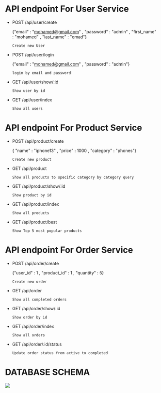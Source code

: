 # API endpoint For User Service

- POST /api/user/create

  {"email" : "mohamed@gmail.com" , "password" : "admin" , "first_name" : "mohamed" , "last_name" : "emad"}

  `Create new User`

- POST /api/user/login

  {"email" : "mohamed@gmail.com" , "password" : "admin"}

  `login by email and password`

- GET /api/user/show/:id

  `Show user by id`

- GET /api/user/index

  `Show all users`

# API endpoint For Product Service

- POST /api/product/create

  { "name" : "iphone13" , "price" : 1000 , "category" : "phones"}

  `Create new product`

- GET /api/product

  `Show all products to specific category by category query`

- GET /api/product/show/:id

  `Show product by id`

- GET /api/product/index

  `Show all products`

- GET /api/product/best

  `Show Top 5 most popular products`

# API endpoint For Order Service

- POST /api/order/create

  {"user_id" : 1 , "product_id" : 1 , "quantity" : 5}

  `Create new order`

- GET /api/order

  `Show all completed orders`

- GET /api/order/show/:id

  `Show order by id`

- GET /api/order/index

  `Show all orders`

- GET /api/order/:id/status

  `Update order status from active to completed`

# DATABASE SCHEMA

![](https://res.cloudinary.com/micro-services/image/upload/v1650204411/database_schema.jpg)
